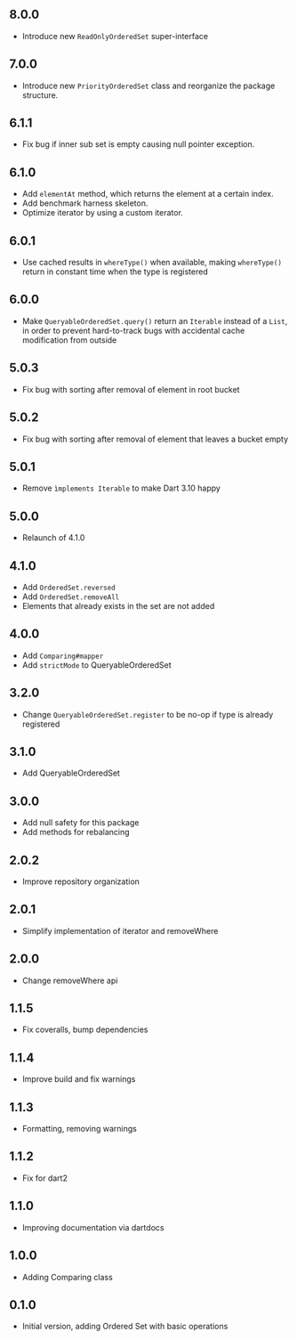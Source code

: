 ## 8.0.0

- Introduce new `ReadOnlyOrderedSet` super-interface

## 7.0.0

- Introduce new `PriorityOrderedSet` class and reorganize the package structure.

## 6.1.1

- Fix bug if inner sub set is empty causing null pointer exception.

## 6.1.0

- Add `elementAt` method, which returns the element at a certain index.
- Add benchmark harness skeleton.
- Optimize iterator by using a custom iterator.

## 6.0.1

- Use cached results in `whereType()` when available, making `whereType()` 
  return in constant time when the type is registered

## 6.0.0

- Make `QueryableOrderedSet.query()` return an `Iterable` instead of a `List`,
  in order to prevent hard-to-track bugs with accidental cache modification
  from outside

## 5.0.3

- Fix bug with sorting after removal of element in root bucket

## 5.0.2

- Fix bug with sorting after removal of element that leaves a bucket empty

## 5.0.1

- Remove `ìmplements Iterable` to make Dart 3.10 happy

## 5.0.0

- Relaunch of 4.1.0

## 4.1.0

- Add `OrderedSet.reversed`
- Add `OrderedSet.removeAll`
- Elements that already exists in the set are not added

## 4.0.0

- Add `Comparing#mapper`
- Add `strictMode` to QueryableOrderedSet

## 3.2.0

- Change `QueryableOrderedSet.register` to be no-op if type is already registered

## 3.1.0

- Add QueryableOrderedSet

## 3.0.0

- Add null safety for this package
- Add methods for rebalancing

## 2.0.2

- Improve repository organization

## 2.0.1

- Simplify implementation of iterator and removeWhere

## 2.0.0

- Change removeWhere api

## 1.1.5

- Fix coveralls, bump dependencies

## 1.1.4

- Improve build and fix warnings

## 1.1.3

- Formatting, removing warnings

## 1.1.2

- Fix for dart2

## 1.1.0

- Improving documentation via dartdocs

## 1.0.0

- Adding Comparing class

## 0.1.0

- Initial version, adding Ordered Set with basic operations
